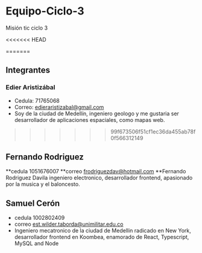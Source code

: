 # Equipo-Ciclo-3
Misión tic ciclo 3

<<<<<<< HEAD

=======
## Integrantes

### Edier Aristizábal
* Cedula: 71765068
* Correo: edieraristizabal@gmail.com
* Soy de la ciudad de Medellín, ingeniero geologo y me gustaria ser desarrollador de aplicaciones espaciales, como mapas web.
>>>>>>> 99f673506f51cf1ec36da455ab78f0f566312149
## Fernando Rodriguez
**cedula 1051676007
**correo frodriguezdav@hotmail.com
**Fernando Rodriguez Davila ingeniero electronico, desarrollador frontend, apasionado por la musica y el baloncesto.

## Samuel Cerón
* cedula 1002802409
* correo est.wilder.taborda@unimilitar.edu.co
* Ingeniero mecatronico de la ciudad de Medellin radicado en New York, desarrollador frontend en Koombea, enamorado de React, Typescript, MySQL and Node
